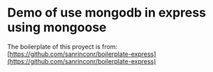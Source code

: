 # Demo of use mongodb in express using mongoose

The boilerplate of this proyect is from: [https://github.com/sanrinconr/boilerplate-express](https://github.com/sanrinconr/boilerplate-express)